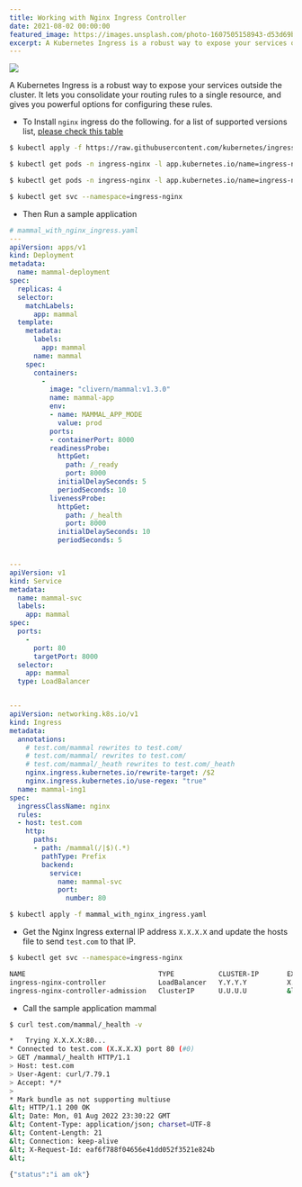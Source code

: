 ```yaml
---
title: Working with Nginx Ingress Controller
date: 2021-08-02 00:00:00
featured_image: https://images.unsplash.com/photo-1607505158943-d53d69b8e780?q=90&fm=jpg&w=1000&fit=max
excerpt: A Kubernetes Ingress is a robust way to expose your services outside the cluster. It lets you consolidate your routing rules to a single resource, and gives you powerful options for configuring these rules.
---
```


![](https://images.unsplash.com/photo-1607505158943-d53d69b8e780?q=90&fm=jpg&w=1000&fit=max)

A Kubernetes Ingress is a robust way to expose your services outside the cluster. It lets you consolidate your routing rules to a single resource, and gives you powerful options for configuring these rules.

- To Install `nginx` ingress do the following. for a list of supported versions list, [please check this table](https://github.com/kubernetes/ingress-nginx#support-versions-table)

```bash
$ kubectl apply -f https://raw.githubusercontent.com/kubernetes/ingress-nginx/controller-v1.3.0/deploy/static/provider/cloud/deploy.yaml

$ kubectl get pods -n ingress-nginx -l app.kubernetes.io/name=ingress-nginx --watch

$ kubectl get pods -n ingress-nginx -l app.kubernetes.io/name=ingress-nginx

$ kubectl get svc --namespace=ingress-nginx
```

- Then Run a sample application

```yaml
# mammal_with_nginx_ingress.yaml
---
apiVersion: apps/v1
kind: Deployment
metadata:
  name: mammal-deployment
spec:
  replicas: 4
  selector:
    matchLabels:
      app: mammal
  template:
    metadata:
      labels:
        app: mammal
      name: mammal
    spec:
      containers:
        -
          image: "clivern/mammal:v1.3.0"
          name: mammal-app
          env:
          - name: MAMMAL_APP_MODE
            value: prod
          ports:
          - containerPort: 8000
          readinessProbe:
            httpGet:
              path: /_ready
              port: 8000
            initialDelaySeconds: 5
            periodSeconds: 10
          livenessProbe:
            httpGet:
              path: /_health
              port: 8000
            initialDelaySeconds: 10
            periodSeconds: 5


---
apiVersion: v1
kind: Service
metadata:
  name: mammal-svc
  labels:
    app: mammal
spec:
  ports:
    -
      port: 80
      targetPort: 8000
  selector:
    app: mammal
  type: LoadBalancer


---
apiVersion: networking.k8s.io/v1
kind: Ingress
metadata:
  annotations:
    # test.com/mammal rewrites to test.com/
    # test.com/mammal/ rewrites to test.com/
    # test.com/mammal/_heath rewrites to test.com/_heath
    nginx.ingress.kubernetes.io/rewrite-target: /$2
    nginx.ingress.kubernetes.io/use-regex: "true"
  name: mammal-ing1
spec:
  ingressClassName: nginx
  rules:
  - host: test.com
    http:
      paths:
      - path: /mammal(/|$)(.*)
        pathType: Prefix
        backend:
          service:
            name: mammal-svc
            port:
              number: 80
```

```bash
$ kubectl apply -f mammal_with_nginx_ingress.yaml
```

- Get the Nginx Ingress external IP address `X.X.X.X` and update the hosts file to send `test.com` to that IP.

```bash
$ kubectl get svc --namespace=ingress-nginx

NAME                                 TYPE           CLUSTER-IP       EXTERNAL-IP       PORT(S)                      AGE
ingress-nginx-controller             LoadBalancer   Y.Y.Y.Y          X.X.X.X           80:31783/TCP,443:32756/TCP   16m
ingress-nginx-controller-admission   ClusterIP      U.U.U.U          &lt;none>            443/TCP                      16m
```

- Call the sample application mammal

```bash
$ curl test.com/mammal/_health -v

*   Trying X.X.X.X:80...
* Connected to test.com (X.X.X.X) port 80 (#0)
> GET /mammal/_health HTTP/1.1
> Host: test.com
> User-Agent: curl/7.79.1
> Accept: */*
>
* Mark bundle as not supporting multiuse
&lt; HTTP/1.1 200 OK
&lt; Date: Mon, 01 Aug 2022 23:30:22 GMT
&lt; Content-Type: application/json; charset=UTF-8
&lt; Content-Length: 21
&lt; Connection: keep-alive
&lt; X-Request-Id: eaf6f788f04656e41dd052f3521e824b
&lt;

{"status":"i am ok"}
```